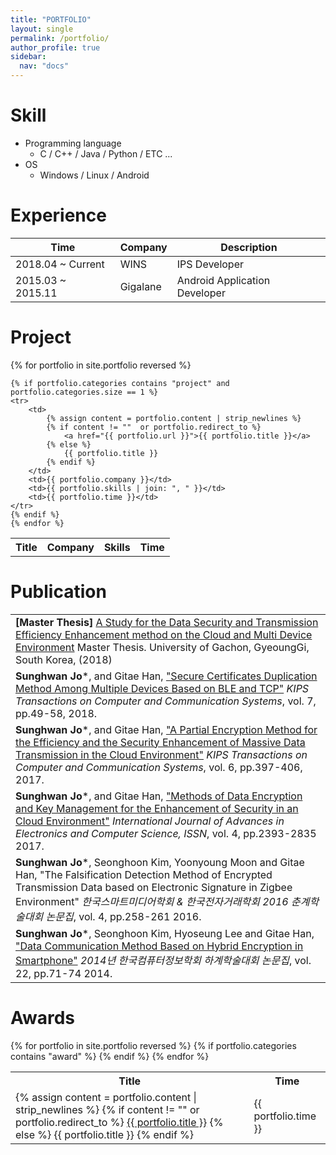 ```yaml
---
title: "PORTFOLIO"
layout: single
permalink: /portfolio/
author_profile: true
sidebar:
  nav: "docs"
---
```


# Skill

* Programming language
  * C / C++ / Java / Python / ETC ...
* OS 
  * Windows / Linux / Android

# Experience

| Time | Company | Description |
| --- | ----- | ----- |
| 2018.04 ~ Current | WINS | IPS Developer | 
| 2015.03 ~ 2015.11 | Gigalane | Android Application Developer | 

# Project

<table>
    <tr>
        <th> Title </th>
        <th> Company </th>
        <th> Skills </th>
        <th> Time </th>
    </tr>
    {% for portfolio in site.portfolio reversed %}

    {% if portfolio.categories contains "project" and portfolio.categories.size == 1 %}
    <tr>
        <td>
            {% assign content = portfolio.content | strip_newlines %}
            {% if content != ""  or portfolio.redirect_to %}
                <a href="{{ portfolio.url }}">{{ portfolio.title }}</a>
            {% else %}
                {{ portfolio.title }}
            {% endif %}
        </td>
        <td>{{ portfolio.company }}</td>
        <td>{{ portfolio.skills | join: ", " }}</td>
        <td>{{ portfolio.time }}</td>
    </tr>
    {% endif %}
    {% endfor %}
</table>

# Publication

<table>
    <tr><td>
        <b>[Master Thesis]</b>
        <a href="http://www.riss.kr/link?id=T14740899">A Study for the Data Security and Transmission Efficiency Enhancement method on the Cloud and Multi Device Environment</a>
        Master Thesis. University of Gachon, GyeoungGi, South Korea, (2018)
    </td></tr>
    <tr><td>
        <b>Sunghwan Jo</b>*,  and Gitae Han,
        <a href="https://www.kci.go.kr/kciportal/ci/sereArticleSearch/ciSereArtiView.kci?sereArticleSearchBean.artiId=ART002318584">"Secure Certificates Duplication Method Among Multiple Devices Based on BLE and TCP"</a>
        <i>KIPS Transactions on Computer and Communication Systems</i>, vol. 7, pp.49-58, 2018.
    </td></tr>
    <tr><td>
        <b>Sunghwan Jo</b>*,  and Gitae Han,
        <a href="https://www.kci.go.kr/kciportal/ci/sereArticleSearch/ciSereArtiView.kci?sereArticleSearchBean.artiId=ART002264361">"A Partial Encryption Method for the Efficiency and the Security Enhancement of Massive Data Transmission in the Cloud Environment"</a>
        <i>KIPS Transactions on Computer and Communication Systems</i>, vol. 6, pp.397-406, 2017.
    </td></tr>
    <tr><td>
        <b>Sunghwan Jo</b>*,  and Gitae Han,
        <a href="http://www.iraj.in/journal/journal_file/journal_pdf/12-401-151143857375-79.pdf">"Methods of Data Encryption and Key Management for the Enhancement of Security in an Cloud Environment"</a>
        <i>International Journal of Advances in Electronics and Computer Science, ISSN</i>, vol. 4, pp.2393-2835 2017.
    </td></tr>
    <tr><td>
        <b>Sunghwan Jo</b>*,  Seonghoon Kim, Yoonyoung Moon and Gitae Han,
        <a>"The Falsification Detection Method of Encrypted Transmission Data based on Electronic Signature in Zigbee Environment"</a>
        <i>한국스마트미디어학회 & 한국전자거래학회 2016 춘계학술대회 논문집</i>, vol. 4, pp.258-261 2016.
    </td></tr>
    <tr><td>
        <b>Sunghwan Jo</b>*,  Seonghoon Kim, Hyoseung Lee and Gitae Han,
        <a href="https://www.dbpia.co.kr/journal/articleDetail?nodeId=NODE06603107">"Data Communication Method Based on Hybrid Encryption in Smartphone"</a>
        <i>2014년 한국컴퓨터정보학회 하계학술대회 논문집</i>, vol. 22, pp.71-74 2014.
    </td></tr>
</table>

# Awards 
<table>
    <tr>
        <th> Title </th>
        <th> Time </th>
    </tr>
    {% for portfolio in site.portfolio reversed %}
        {% if portfolio.categories contains "award" %}
        <tr>
            <td>
                {% assign content = portfolio.content | strip_newlines %}
                {% if content != ""  or portfolio.redirect_to %}
                    <a href="{{ portfolio.url }}">{{ portfolio.title }}</a>
                {% else %}
                    {{ portfolio.title }}
                {% endif %}
            </td>
            <td>{{ portfolio.time }}</td>
        </tr>
        {% endif %}
    {% endfor %}
</table>

